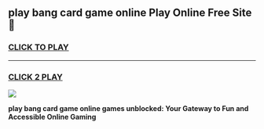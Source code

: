 
## play bang card game online Play Online Free Site 👋
<h3>
<a href="https://download.freeplayer.one?title=play_bang_card_game_online&ref=21F">CLICK TO PLAY</a></h3>
<hr>

<h3>
<a href="https://download.freeplayer.one?title=play_bang_card_game_online&ref=21F">CLICK 2 PLAY</a>
  
</h3>

<a href="https://download.freeplayer.one?title=play_bang_card_game_online&ref=21F"><img src="https://cdnb.artstation.com/p/assets/images/images/032/539/853/original/anto-thomas-button-gif.gif"></a>


**play bang card game online games unblocked: Your Gateway to Fun and Accessible Online Gaming**
